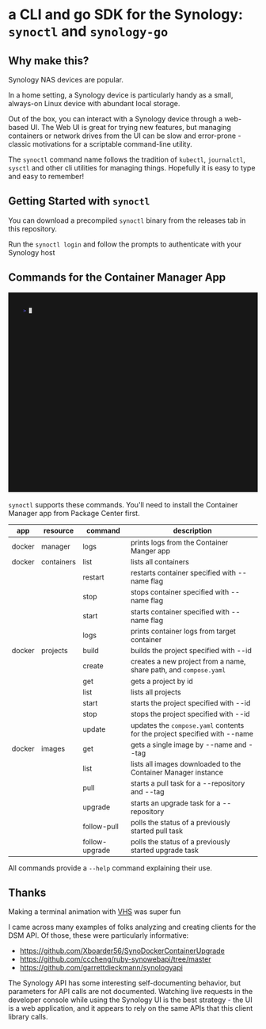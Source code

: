 # a CLI and go SDK for the Synology: `synoctl` and `synology-go`

## Why make this?

Synology NAS devices are popular.

In a home setting, a Synology device is particularly handy as a small, always-on Linux device with abundant local storage.

Out of the box, you can interact with a Synology device through a web-based UI. The Web UI is great for trying new features,
but managing containers or network drives from the UI can be slow and error-prone - classic motivations for a scriptable command-line utility.

The `synoctl` command name follows the tradition of `kubectl`, `journalctl`, `sysctl` and other cli utilities for
managing things.
Hopefully it is easy to type and easy to remember!

## Getting Started with `synoctl`

You can download a precompiled `synoctl` binary from the releases tab in this repository.

Run the `synoctl login` and follow the prompts to authenticate with your Synology host

## Commands for the Container Manager App

![animated demo](docs/demo.gif)

`synoctl` supports these commands. You'll need to install the Container Manager app from Package Center first.

| app    | resource   | command         | description                                                               |
|--------|------------|-----------------|---------------------------------------------------------------------------|
| docker | manager    | logs            | prints logs from the Container Manger app                                 |
| docker | containers | list            | lists all containers                                                      |
|        |            | restart         | restarts container specified with --name flag                             |
|        |            | stop            | stops container specified with --name flag                                |
|        |            | start           | starts container specified with --name flag                               |
|        |            | logs            | prints container logs from target container                               |
| docker | projects   | build           | builds the project specified with --id                                    |
|        |            | create          | creates a new project from a name, share path, and `compose.yaml`         |
|        |            | get             | gets a project by id                                                      |
|        |            | list            | lists all projects                                                        |
|        |            | start           | starts the project specified with --id                                    |
|        |            | stop            | stops the project specified with --id                                     |
|        |            | update          | updates the `compose.yaml` contents for the project specified with --name |
| docker | images     | get             | gets a single image by --name and --tag                                   |
|        |            | list            | lists all images downloaded to the Container Manager instance             |
|        |            | pull            | starts a pull task for a --repository and --tag                           |
|        |            | upgrade         | starts an upgrade task for a --repository                                 |
|        |            | follow-pull     | polls the status of a previously started pull task                          
|        |            | follow-upgrade  | polls the status of a previously started upgrade task                     |

All commands provide a `--help` command explaining their use.


## Thanks

Making a terminal animation with [VHS](https://github.com/charmbracelet/vhs) was super fun

I came across many examples of folks analyzing and creating clients for the DSM API. Of those, these were particularly informative:
* https://github.com/Xboarder56/SynoDockerContainerUpgrade
* https://github.com/cccheng/ruby-synowebapi/tree/master
* https://github.com/garrettdieckmann/synologyapi

The Synology API has some interesting self-documenting behavior, but parameters for API calls are not documented.
Watching live requests in the developer console while using the Synology UI is the best strategy - the UI is a web application,
and it appears to rely on the same APIs that this client library calls.
